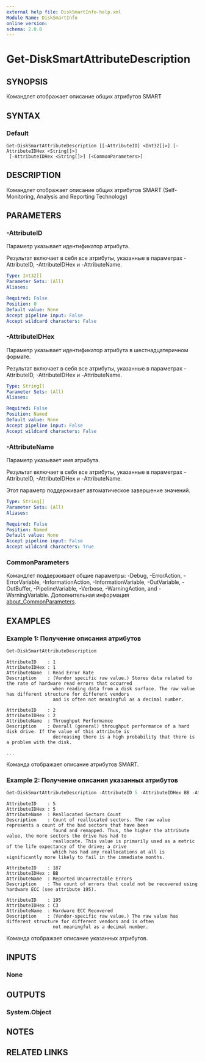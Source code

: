 ```yaml
---
external help file: DiskSmartInfo-help.xml
Module Name: DiskSmartInfo
online version:
schema: 2.0.0
---
```


# Get-DiskSmartAttributeDescription

## SYNOPSIS
Командлет отображает описание общих атрибутов SMART

## SYNTAX

### Default
```
Get-DiskSmartAttributeDescription [[-AttributeID] <Int32[]>] [-AttributeIDHex <String[]>]
 [-AttributeIDHex <String[]>] [<CommonParameters>]
```

## DESCRIPTION
Командлет отображает описание общих атрибутов SMART (Self-Monitoring, Analysis and Reporting Technology)

## PARAMETERS

### -AttributeID
Параметр указывает идентификатор атрибута.

Результат включает в себя все атрибуты, указанные в параметрах -AttributeID, -AttributeIDHex и -AttributeName.

```yaml
Type: Int32[]
Parameter Sets: (All)
Aliases:

Required: False
Position: 0
Default value: None
Accept pipeline input: False
Accept wildcard characters: False
```

### -AttributeIDHex
Параметр указывает идентификатор атрибута в шестнадцатеричном формате.

Результат включает в себя все атрибуты, указанные в параметрах -AttributeID, -AttributeIDHex и -AttributeName.

```yaml
Type: String[]
Parameter Sets: (All)
Aliases:

Required: False
Position: Named
Default value: None
Accept pipeline input: False
Accept wildcard characters: False
```

### -AttributeName
Параметр указывает имя атрибута.

Результат включает в себя все атрибуты, указанные в параметрах -AttributeID, -AttributeIDHex и -AttributeName.

Этот параметр поддерживает автоматическое завершение значений.

```yaml
Type: String[]
Parameter Sets: (All)
Aliases:

Required: False
Position: Named
Default value: None
Accept pipeline input: False
Accept wildcard characters: True
```

### CommonParameters
Командлет поддерживает общие параметры: -Debug, -ErrorAction, -ErrorVariable, -InformationAction, -InformationVariable, -OutVariable, -OutBuffer, -PipelineVariable, -Verbose, -WarningAction, and -WarningVariable. Дополнительная информация [about_CommonParameters](http://go.microsoft.com/fwlink/?LinkID=113216).

## EXAMPLES

### Example 1: Получение описания атрибутов
```powershell
Get-DiskSmartAttributeDescription
```

```
AttributeID    : 1
AttributeIDHex : 1
AttributeName  : Read Error Rate
Description    : (Vendor specific raw value.) Stores data related to the rate of hardware read errors that occurred
                 when reading data from a disk surface. The raw value has different structure for different vendors
                 and is often not meaningful as a decimal number.

AttributeID    : 2
AttributeIDHex : 2
AttributeName  : Throughput Performance
Description    : Overall (general) throughput performance of a hard disk drive. If the value of this attribute is
                 decreasing there is a high probability that there is a problem with the disk.

...
```

Команда отображает описание атрибутов SMART.

### Example 2: Получение описания указанных атрибутов
```powershell
Get-DiskSmartAttributeDescription -AttributeID 5 -AttributeIDHex BB -AttributeName "*ECC*"
```

```
AttributeID    : 5
AttributeIDHex : 5
AttributeName  : Reallocated Sectors Count
Description    : Count of reallocated sectors. The raw value represents a count of the bad sectors that have been
                 found and remapped. Thus, the higher the attribute value, the more sectors the drive has had to
                 reallocate. This value is primarily used as a metric of the life expectancy of the drive; a drive
                 which has had any reallocations at all is significantly more likely to fail in the immediate months.

AttributeID    : 187
AttributeIDHex : BB
AttributeName  : Reported Uncorrectable Errors
Description    : The count of errors that could not be recovered using hardware ECC (see attribute 195).

AttributeID    : 195
AttributeIDHex : C3
AttributeName  : Hardware ECC Recovered
Description    : (Vendor-specific raw value.) The raw value has different structure for different vendors and is often
                 not meaningful as a decimal number.
```

Команда отображает описание указанных атрибутов.

## INPUTS

### None

## OUTPUTS

### System.Object
## NOTES

## RELATED LINKS
